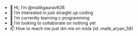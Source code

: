 - 👋 Hi, I’m @malikgaurav626
- 👀 I’m interested in just straight up coding
- 🌱 I’m currently learning c programming
- 💞️ I’m looking to collaborate on nothing yet
- 📫 How to reach me just dm me on insta (id: malik_aryan_58)

<!---
malikgaurav626/malikgaurav626 is a ✨ special ✨ repository because its `README.md` (this file) appears on your GitHub profile.
You can click the Preview link to take a look at your changes.
--->

